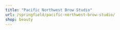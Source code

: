```yaml
---
title: "Pacific Northwest Brow Studio"
url: /springfield/pacific-northwest-brow-studio/
shop: beauty
---
```

